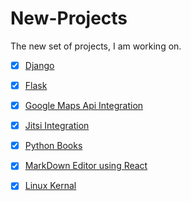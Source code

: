 # New-Projects
The new set of projects, I am working on.

- [x] [Django](https://github.com/nikku1234/Learning/tree/master/Django)

- [x] [Flask](https://github.com/nikku1234/Learning/tree/master/Flask)

- [x] [Google Maps Api Integration](https://github.com/nikku1234/Learning/tree/master/Google%20Maps%20Api%20integration%20)

- [x] [Jitsi Integration](https://github.com/nikku1234/Learning/tree/master/Jitsi%20Integration)

- [x] [Python Books](https://github.com/nikku1234/Learning/tree/master/Learn%20Python%20Books)

- [x] [MarkDown Editor using React](https://github.com/nikku1234/Learning/tree/master/MarkDown%20Editor%20using%20React)

- [x] [Linux Kernal](https://github.com/nikku1234/Learning/tree/master/Understanding%20the%20Linux%20Kernal)
